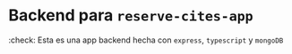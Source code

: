 # Backend para `reserve-cites-app`

:check: Esta es una app backend hecha con `express`, `typescript` y `mongoDB`
